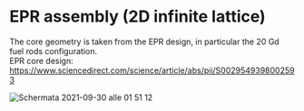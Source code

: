 # EPR assembly (2D infinite lattice)
The core geometry is taken from the EPR design, in particular the 20 Gd fuel rods configuration. <br/>
EPR core design: https://www.sciencedirect.com/science/article/abs/pii/S0029549398002593

![Schermata 2021-09-30 alle 01 51 12](https://user-images.githubusercontent.com/36040421/135363917-3be4cddc-f54a-4c1e-b15f-82dfa5ffff9e.png)
